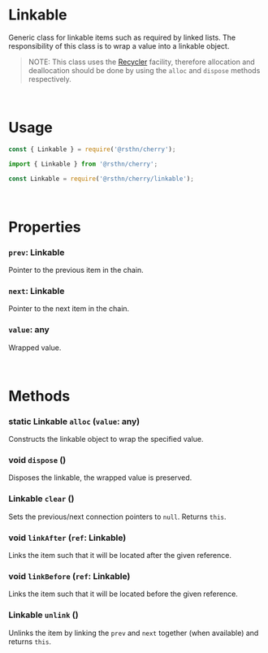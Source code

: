 # Linkable

Generic class for linkable items such as required by linked lists. The responsibility of this class is to wrap a value into a linkable object.

> NOTE: This class uses the [Recycler](recycler.md) facility, therefore allocation and deallocation should be done by using the `alloc` and `dispose` methods respectively.

<br/>

# Usage

```js
const { Linkable } = require('@rsthn/cherry');
```

```js
import { Linkable } from '@rsthn/cherry';
```

```js
const Linkable = require('@rsthn/cherry/linkable');
```

<br/>

# Properties

### `prev`: Linkable
Pointer to the previous item in the chain.

### `next`: Linkable
Pointer to the next item in the chain.

### `value`: any
Wrapped value.

<br/>

# Methods

### static Linkable **`alloc`** (`value`: any)
Constructs the linkable object to wrap the specified value.

### void **`dispose`** ()
Disposes the linkable, the wrapped value is preserved.

### Linkable **`clear`** ()
Sets the previous/next connection pointers to `null`. Returns `this`.

### void **`linkAfter`** (`ref`: Linkable)
Links the item such that it will be located after the given reference.

### void **`linkBefore`** (`ref`: Linkable)
Links the item such that it will be located before the given reference.

### Linkable **`unlink`** ()
Unlinks the item by linking the `prev` and `next` together (when available) and returns `this`.

